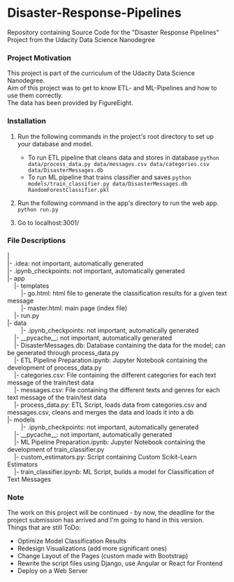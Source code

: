 # Disaster-Response-Pipelines
Repository containing Source Code for the "Disaster Response Pipelines" Project from the Udacity Data Science Nanodegree

### Project Motivation
This project is part of the curriculum of the Udacity Data Science Nanodegree. <br>
Aim of this project was to get to know ETL- and ML-Pipelines and how to use them correctly. <br>
The data has been provided by FigureEight.

### Installation
1. Run the following commands in the project's root directory to set up your database and model.

    - To run ETL pipeline that cleans data and stores in database
        `python data/process_data.py data/messages.csv data/categories.csv data/DisasterMessages.db`
    - To run ML pipeline that trains classifier and saves
        `python models/train_classifier.py data/DisasterMessages.db RandomForestClassifier.pkl`

2. Run the following command in the app's directory to run the web app.
    `python run.py`

3. Go to localhost:3001/

### File Descriptions
<p>
|<br>
|- .idea: not important, automatically generated<br>
|- .ipynb_checkpoints: not important, automatically generated<br>
|- app<br>
&nbsp;&nbsp;&nbsp;&nbsp;|- templates<br>
&nbsp;&nbsp;&nbsp;&nbsp;&nbsp;&nbsp;&nbsp;&nbsp;|- go.html: html file to generate the classification results for a given text message<br>
&nbsp;&nbsp;&nbsp;&nbsp;&nbsp;&nbsp;&nbsp;&nbsp;|- master.html: main page (index file)<br>
&nbsp;&nbsp;&nbsp;&nbsp;|- run.py <br>
|- data <br>
&nbsp;&nbsp;&nbsp;&nbsp;&nbsp;&nbsp;&nbsp;&nbsp;|- .ipynb_checkpoints: not important, automatically generated<br>
&nbsp;&nbsp;&nbsp;&nbsp;|- __pycache__: not important, automatically generated<br>
&nbsp;&nbsp;&nbsp;&nbsp;|- DisasterMessages.db: Database containing the data for the model; can be generated through process_data.py<br>
&nbsp;&nbsp;&nbsp;&nbsp;|- ETL Pipeline Preparation.ipynb: Jupyter Notebook containing the development of process_data.py<br>
&nbsp;&nbsp;&nbsp;&nbsp;|- categories.csv: File containing the different categories for each text message of the train/test data<br>
&nbsp;&nbsp;&nbsp;&nbsp;|- messages.csv: File containing the different texts and genres for each text message of the train/test data<br>
&nbsp;&nbsp;&nbsp;&nbsp;|- process_data.py: ETL Script, loads data from categories.csv and messages.csv, cleans and merges the data and loads it into a db<br>
|- models<br>
&nbsp;&nbsp;&nbsp;&nbsp;&nbsp;&nbsp;&nbsp;&nbsp;|- .ipynb_checkpoints: not important, automatically generated<br>
&nbsp;&nbsp;&nbsp;&nbsp;|- __pycache__: not important, automatically generated<br>
&nbsp;&nbsp;&nbsp;&nbsp;|- ML Pipeline Preparation.ipynb: Jupyter Notebook containing the development of train_classifier.py<br>
&nbsp;&nbsp;&nbsp;&nbsp;|- custom_estimators.py: Script containing Custom Scikit-Learn Estimators<br>
&nbsp;&nbsp;&nbsp;&nbsp;|- train_classifier.ipynb: ML Script, builds a model for Classification of Text Messages<br>
</p>

### Note
The work on this project will be continued - by now, the deadline for the project submission has arrived and I'm going
to hand in this version. <br>
Things that are still ToDo:
- Optimize Model Classification Results
- Redesign Visualizations (add more significant ones)
- Change Layout of the Pages (custom made with Bootstrap)
- Rewrite the script files using Django, use Angular or React for Frontend
- Deploy on a Web Server